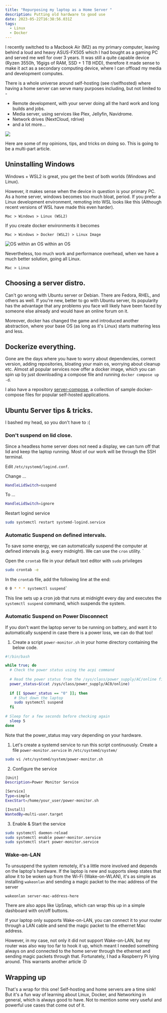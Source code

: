 ```yaml
---
title: "Repurposing my laptop as a Home Server "
description: Putting old hardware to good use
date: 2023-05-22T16:38:56.031Z
tags:
  - Linux
  - Docker
---
```

I recently switched to a Macbook Air (M2) as my primary computer, leaving behind a loud and heavy ASUS-FX505 which I had bought as a gaming PC and served me well for over 3 years. It was still a quite capable device (Ryzen 3550h, 16gigs of RAM, SSD + 1 TB HDD), therefore it made sense to make it act as a secondary computing device, where I can offload my media and development computes.

There is a whole universe around self-hosting (see r/selfhosted) where having a home server can serve many purposes including, but not limited to -

* Remote development, with your server doing all the hard work and long builds and jobs.
* Media server, using services like Plex, Jellyfin, Navidrome.
* Network drives (NextCloud, rdrive)
* and a lot more...

![](/img/rabbit-hole.png)

Here are some of my opinions, tips, and tricks on doing so. This is going to be a multi-part article.

## Uninstalling Windows

Windows + WSL2 is great, you get the best of both worlds (Windows and Linux). 

However, it makes sense when the device in question is your primary PC. As a home server, windows becomes too much bloat, period. If you prefer a Linux development environment, remoting into WSL looks like this (Although recent versions of WSL have made this even harder).

`Mac > Windows > Linux (WSL2)`

If you  create docker environments it becomes

`Mac > Windows > Docker (WSL2) > Linux Image`

![](/img/inception-deeper.gif "OS within an OS within an OS")

Nevertheless, too much work and performance overhead, when we have a much better solution, going all Linux.

`Mac > Linux`

## Choosing a server distro.

Can't go wrong with Ubuntu server or Debian. There are Fedora, RHEL, and others as well. If you're new, better to go with Ubuntu server, its popularity has the advantage that any problems you face will likely have been faced by someone else already and would have an online forum on it. 

Moreover, docker has changed the game and introduced another abstraction, where your base OS (as long as it's Linux) starts mattering less and less.

## Dockerize everything.

Gone are the days where you have to worry about dependencies, correct version, adding repositories, bloating your main os, worrying about cleanup etc. Almost all popular services now offer a docker image, which you can spin up by just downloading a compose file and running `docker compose up -d`. 

I also have a repository [server-compose](https://github.com/carteakey/server-compose), a collection of sample docker-compose files for popular self-hosted applications. 

## Ubuntu Server tips & tricks.

I bashed my head, so you don't have to :(

### Don't suspend on lid close.

Since a headless home server does not need a display, we can turn off that lid and keep the laptop running. Most of our work will be through the SSH terminal.

Edit `/etc/systemd/logind.conf`.

Change ...

```bash
HandleLidSwitch=suspend
```

To ...

```bash
HandleLidSwitch=ignore
```

Restart logind service
```bash
sudo systemctl restart systemd-logind.service 
```

### Automatic Suspend on defined intervals.

To save some energy, we can automatically suspend the computer at defined intervals (e.g. every midnight). We can use the `cron` utility. `

Open the `crontab` file in your default text editor with `sudo` privileges

```bash
sudo crontab -e
```

In the `crontab` file, add the following line at the end: 

```bash
0 0 * * * systemctl suspend`
```

This line sets up a cron job that runs at midnight every day and executes the `systemctl suspend` command, which suspends the system.

### Automatic Suspend on Power Disconnect

If you don't want the laptop server to be running on battery, and want it to automatically suspend in case there is a power loss, we can do that too!

1. Create a script `power-monitor.sh` in your home directory containing the below code.

```bash
#!/bin/bash

while true; do
  # Check the power status using the acpi command
  
  # Read the power status from the /sys/class/power_supply/AC/online file
  power_status=$(cat /sys/class/power_supply/AC0/online)
  
  if [[ $power_status == "0" ]]; then
    # Shut down the laptop
    sudo systemctl suspend
  fi
  
# Sleep for a few seconds before checking again
  sleep 5
done
```

Note that the power_status may vary depending on your hardware.

1. Let's create a systemd service to run this script continuously. Create a file `power-monitor.service` in `/etc/systemd/system/` 

```bash
sudo vi /etc/systemd/system/power-monitor.sh
```

2. Configure the service 

```bash
[Unit]
Description=Power Monitor Service

[Service]
Type=simple
ExecStart=/home/your_user/power-monitor.sh

[Install]
WantedBy=multi-user.target
```

3. Enable & Start the service

```bash
sudo systemctl daemon-reload
sudo systemctl enable power-monitor.service
sudo systemctl start power-monitor.service
```

### Wake-on-LAN

To unsuspend the system remotely, it's a little more involved and depends on the laptop's hardware. If the laptop is new and supports sleep states that allow it to be woken up from the Wi-Fi (Wake-on-WLAN), it's as simple as installing `wakeonlan` and sending a magic packet to the mac address of the server

```bash
wakeonlan server-mac-address-here
```

There are also apps like UpSnap, which can wrap this up in a simple dashboard with on/off buttons.

If your laptop only supports Wake-on-LAN, you can connect it to your router through a LAN cable and send the magic packet to the ethernet Mac address.

However, in my case, not only it did not support Wake-on-LAN, but my router was also way too far to hook it up, which meant I needed something always on and connected to the home server through the ethernet and sending magic packets through that. Fortunately, I had a Raspberry Pi lying around. This warrants another article :D

## Wrapping up

That's a wrap for this one! 
Self-hosting and home servers are a time sink! But it's a fun way of learning about Linux, Docker, and Networking in general, which is always good to have. Not to mention some very useful and powerful use cases that come out of it.